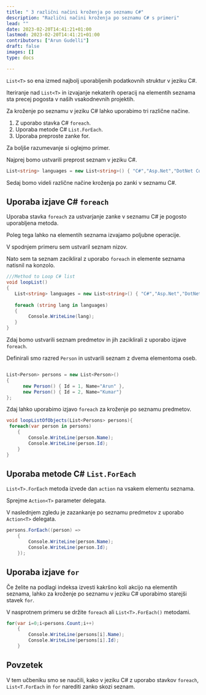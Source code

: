 ```yaml
---
title: " 3 različni načini kroženja po seznamu C#"
description: "Različni načini kroženja po seznamu C# s primeri"
lead: ""
date: 2023-02-20T14:41:21+01:00
lastmod: 2023-02-20T14:41:21+01:00
contributors: ["Arun Gudelli"]
draft: false
images: []
type: docs

---
```


`List<T>` so ena izmed najbolj uporabljenih podatkovnih struktur v jeziku C#. 

Iteriranje nad `List<T>` in izvajanje nekaterih operacij na elementih seznama sta precej pogosta v naših vsakodnevnih projektih.

Za kroženje po seznamu v jeziku C# lahko uporabimo tri različne načine.

1. Z uporabo stavka C# `foreach`.
2. Uporaba metode C# `List.ForEach`.
3. Uporaba preproste zanke for.

Za boljše razumevanje si oglejmo primer. 

Najprej bomo ustvarili preprost seznam v jeziku C#.

```csharp
List<string> languages = new List<string>() { "C#","Asp.Net","DotNet Core"};

```

Sedaj bomo videli različne načine kroženja po zanki v seznamu C#.

## Uporaba izjave C# `foreach` 

Uporaba stavka `foreach` za ustvarjanje zanke v seznamu C# je pogosto uporabljena metoda.

Poleg tega lahko na elementih seznama izvajamo poljubne operacije.

V spodnjem primeru sem ustvaril seznam nizov.

Nato sem ta seznam zacikliral z uporabo `foreach` in elemente seznama natisnil na konzolo.

```csharp
///Method to Loop C# list
void loopList()
{
   List<string> languages = new List<string>() { "C#","Asp.Net","DotNet Core"};
   
   foreach (string lang in languages)
   {
        Console.WriteLine(lang);
   }
}
```

Zdaj bomo ustvarili seznam predmetov in jih zaciklirali z uporabo izjave `foreach`.

Definirali smo razred `Person` in ustvarili seznam z dvema elementoma oseb.

```csharp

List<Person> persons = new List<Person>() 
{ 
      new Person() { Id = 1, Name="Arun" },
      new Person() { Id = 2, Name="Kumar"} 
};
```

Zdaj lahko uporabimo izjavo `foreach` za kroženje po seznamu predmetov.

```csharp
void loopListOfObjects(List<Persons> persons){
 foreach(var person in persons)
    {
        Console.WriteLine(person.Name);            
        Console.WriteLine(person.Id);
    }
}
```

## Uporaba metode C# `List.ForEach` 

`List<T>.ForEach` metoda izvede dan `action` na vsakem elementu seznama.

Sprejme `Action<T>` parameter delegata. 

V naslednjem zgledu je zazankanje po seznamu predmetov z uporabo `Action<T>` delegata.

```csharp
persons.ForEach((person) =>
    {
        Console.WriteLine(person.Name);
        Console.WriteLine(person.Id);
    });
```

## Uporaba izjave `for` 

Če želite na podlagi indeksa izvesti kakršno koli akcijo na elementih seznama, lahko za kroženje po seznamu v jeziku C# uporabimo starejši stavek `for`. 

V nasprotnem primeru se držite `foreach` ali `List<T>.ForEach()` metodami.

```csharp
for(var i=0;i<persons.Count;i++)
    {
        Console.WriteLine(persons[i].Name);
        Console.WriteLine(persons[i].Id);
    }
```

## Povzetek

V tem učbeniku smo se naučili, kako v jeziku C# z uporabo stavkov `foreach`, `List<T.ForEach` in `for` narediti zanko skozi seznam.










